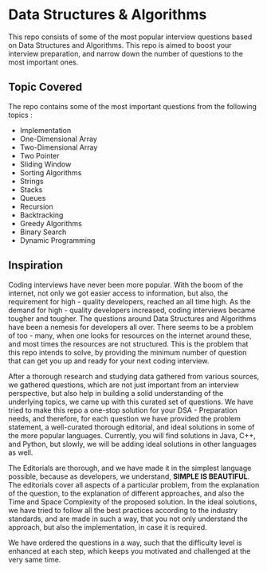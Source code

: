 # Data Structures & Algorithms

This repo consists of some of the most popular interview questions based on Data Structures and Algorithms. This repo is aimed to boost your interview preparation, and narrow down the number of questions to the most important ones.

## Topic Covered

The repo contains some of the most important questions from the following topics : 

- Implementation
- One-Dimensional Array
- Two-Dimensional Array
- Two Pointer
- Sliding Window
- Sorting Algorithms
- Strings
- Stacks
- Queues
- Recursion
- Backtracking
- Greedy Algorithms
- Binary Search
- Dynamic Programming

## Inspiration

Coding interviews have never been more popular. With the boom of the internet, not only we got easier access to information, but also, the requirement for high - quality developers, reached an all time high. As the demand for high - quality developers increased, coding interviews became tougher and tougher. The questions around Data Structures and Algorithms have been a nemesis for developers all over. There seems to be a problem of too - many, when one looks for resources on the internet around these, and most times the resources are not structured. This is the problem that this repo intends to solve, by providing the minimum number of question that can get you up and ready for your next coding interview.

After a thorough research and studying data gathered from various sources, we gathered questions, which are not just important from an interview perspective, but also help in building a solid understanding of the underlying topics, we came up with this curated set of questions. We have tried to make this repo a one-stop solution for your DSA - Preparation needs, and therefore, for each question we have provided the problem statement, a well-curated thorough editorial, and ideal solutions in some of the more popular languages. Currently, you will find solutions in Java, C++, and Python, but slowly, we will be adding ideal solutions in other languages as well.

The Editorials are thorough, and we have made it in the simplest language possible, because as developers, we understand, **SIMPLE IS BEAUTIFUL**. The editorials cover all aspects of a particular problem, from the explanation of the question, to the explanation of different approaches, and also the Time and Space Complexity of the proposed solution. In the ideal solutions, we have tried to follow all the best practices according to the industry standards, and are made in such a way, that you not only understand the approach, but also the implementation, in case it is required.

We have ordered the questions in a way, such that the difficulty level is  enhanced at each step, which keeps you motivated and challenged at the very same time.
